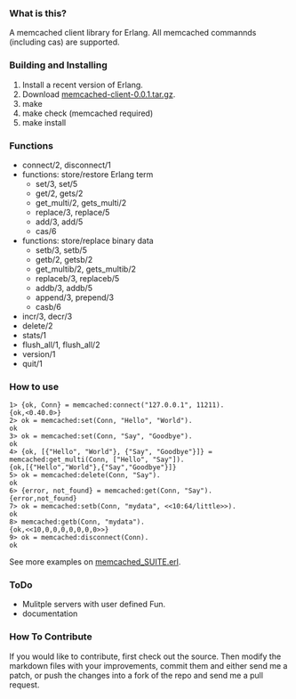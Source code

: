 ### What is this?
A memcached client library for Erlang.
All memcached commannds (including cas) are supported.

### Building and Installing 

  1. Install a recent version of Erlang.
  2. Download [memcached-client-0.0.1.tar.gz](http://cloud.github.com/downloads/higepon/memcached-client/memcached-client-0.0.1.tar.gz).
  3. make
  4. make check (memcached required)
  5. make install

### Functions
- connect/2, disconnect/1
- functions: store/restore Erlang term
  - set/3, set/5
  - get/2, gets/2
  - get_multi/2, gets_multi/2
  - replace/3, replace/5
  - add/3, add/5
  - cas/6
- functions: store/replace binary data
  - setb/3, setb/5
  - getb/2, getsb/2
  - get_multib/2, gets_multib/2
  - replaceb/3, replaceb/5
  - addb/3, addb/5
  - append/3, prepend/3
  - casb/6
- incr/3, decr/3
- delete/2
- stats/1
- flush_all/1, flush_all/2
- version/1
- quit/1

### How to use

    1> {ok, Conn} = memcached:connect("127.0.0.1", 11211).
    {ok,<0.40.0>}
    2> ok = memcached:set(Conn, "Hello", "World").
    ok
    3> ok = memcached:set(Conn, "Say", "Goodbye").
    ok
    4> {ok, [{"Hello", "World"}, {"Say", "Goodbye"}]} = memcached:get_multi(Conn, ["Hello", "Say"]).
    {ok,[{"Hello","World"},{"Say","Goodbye"}]}
    5> ok = memcached:delete(Conn, "Say").
    ok
    6> {error, not_found} = memcached:get(Conn, "Say").
    {error,not_found}
    7> ok = memcached:setb(Conn, "mydata", <<10:64/little>>).
    ok
    8> memcached:getb(Conn, "mydata").
    {ok,<<10,0,0,0,0,0,0,0>>}
    9> ok = memcached:disconnect(Conn).
    ok  




See more examples on [memcached_SUITE.erl](http://github.com/higepon/memcached-client/blob/master/test/memcached_SUITE.erl).

### ToDo
- Mulitple servers with user defined Fun.
- documentation

### How To Contribute
If you would like to contribute, first check out the source.
Then modify the markdown files with your improvements, commit them and either send me a patch, or push the changes into a fork of the repo and send me a pull request.

